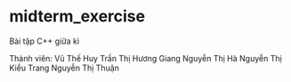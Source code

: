 # midterm_exercise
Bài tập C++ giữa kì

Thành viên: Vũ Thế Huy
            Trần Thị Hương Giang
            Nguyễn Thị Hà
            Nguyễn Thị Kiểu Trang
            Nguyễn Thị Thuận
